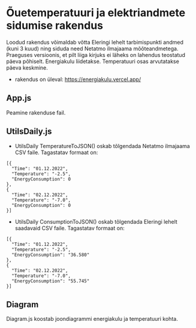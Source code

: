 # Õuetemperatuuri ja elektriandmete sidumise rakendus
Loodud rakendus võimaldab võtta Eleringi lehelt tarbimispunkti andmed (kuni 3 kuud) ning siduda need Netatmo ilmajaama mõõteandmetega. Praeguses versioonis, et pilt liiga kirjuks ei läheks on lahendus teostatud päeva põhiselt. Energiakulu liidetakse. Temperatuuri osas arvutatakse päeva keskmine. 
* rakendus on üleval: https://energiakulu.vercel.app/ 
## App.js
Peamine rakenduse fail. 

## UtilsDaily.js
* UtilsDaily TemperatureToJSON() oskab tõlgendada Netatmo ilmajaama CSV faile. Tagastatav formaat on:
```
[{
  "Time": "01.12.2022",
  "Temperature": "-2.5",
  "EnergyConsumption": 0
},
{
  "Time": "02.12.2022",
  "Temperature": "-7.0",
  "EnergyConsumption": 0
}]
```
* UtilsDaily ConsumptionToJSON() oskab tõlgendada Eleringi lehelt saadavaid CSV faile. Tagastatav formaat on:
```
[{
  "Time": "01.12.2022",
  "Temperature": "-2.5",
  "EnergyConsumption": "36.580"
},
{
  "Time": "02.12.2022",
  "Temperature": "-7.0",
  "EnergyConsumption": "55.745"
}]
```
## Diagram
Diagram.js koostab joondiagrammi energiakulu ja temperatuuri kohta. 
